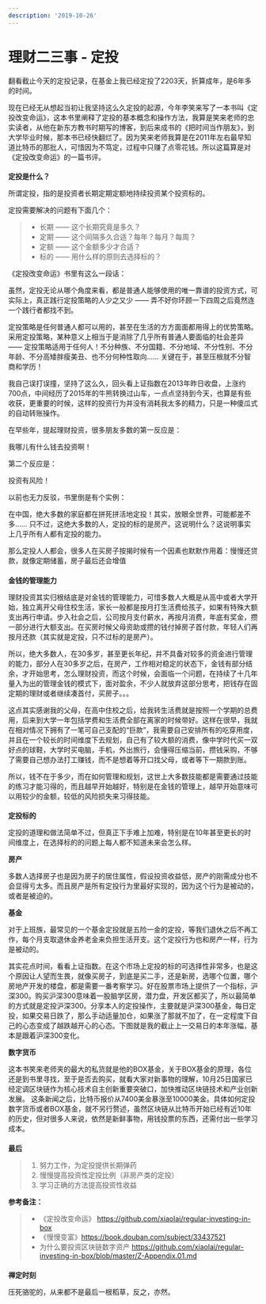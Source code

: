 ```yaml
---
description: '2019-10-26'
---
```


# 理财二三事 - 定投

翻看截止今天的定投记录，在基金上我已经定投了2203天，折算成年，是6年多的时间。

现在已经无从想起当初让我坚持这么久定投的起源，今年李笑来写了一本书叫《定投改变命运》，这本书里阐释了定投的基本概念和操作方法，我算是笑来老师的忠实读者，从他在新东方教书时期写的博客，到后来成书的《把时间当作朋友》，到大学毕业时候，那本书已经快翻烂了。因为笑来老师我算是在2011年左右最早知道比特币的那批人，可惜因为不笃定，过程中只赚了点零花钱。所以这篇算是对《定投改变命运》的一篇书评。

####    

**定投是什么？**

所谓定投，指的是投资者长期定期定额地持续投资某个投资标的。

定投需要解决的问题有下面几个：

> * 长期 —— 这个长期究竟是多久？
> * 定期 —— 这个间隔多久合适？每年？每月？每周？
> * 定额 —— 这个金额多少才合适？
> * 标的 —— 用什么样的原则去选择标的？

《定投改变命运》书里有这么一段话：

虽然，定投无论从哪个角度来看，都是普通人能够使用的唯一靠谱的投资方式，可实际上，真正践行定投策略的人少之又少 —— 弄不好你环顾一下四周之后竟然连一个践行者都找不到。

定投策略是任何普通人都可以用的，甚至在生活的方方面面都用得上的优势策略。采用定投策略，某种意义上相当于是消除了几乎所有普通人要面临的社会差异 —— 定投策略适用于任何人！不分种族、不分国籍、不分地域、不分性别、不分年龄、不分高矮胖瘦美丑、也不分何种性取向…… 关键在于，甚至压根就不分智商和学历！

我自己误打误撞，坚持了这么久，回头看上证指数在2013年昨日收盘，上涨约700点，中间经历了2015年的牛熊转换过山车，一点点坚持到今天，也算是有些收获，更重要的时候，这样的投资行为并没有消耗我太多的精力，只是一种傻瓜式的自动转账操作。

在早些年，提起理财投资，很多朋友多数的第一反应是：

我哪儿有什么钱去投资啊！

第二个反应是：

投资有风险！

以前也无力反驳，书里倒是有个实例：

在中国，绝大多数的家庭都在拼死拼活地定投！其实，放眼全世界，可能都差不多…… 只不过，这绝大多数的人，定投的标的是房产。这说明什么？这说明事实上几乎所有人都有定投的能力。

那么定投人人都会，很多人在买房子按揭时候有一个因素也默默作用着：慢慢还贷款，就像定期储蓄，房子最后还会增值

####    

**金钱的管理能力**

理财投资其实归根结底是对金钱的管理能力，可惜多数人大概是从高中或者大学开始，独立离开父母住校生活，家长一般都是按月打生活费给孩子，如果有特殊大额支出再行申请。步入社会之后，公司按月支付薪水，再按月消费，年底有奖金，攒一部分进行大额支出。在买房时候父母资助或攒的钱付掉房子首付款，年轻人们再按月还款（其实就是定投，只不过标的是房产）。

所以，绝大多数人，在30多岁，甚至更长年纪，并不具备对较多的资金进行管理的能力，部分人在30多岁之后，在房产，工作相对稳定的状态下，金钱有部分结余，才开始思考，怎么理财投资，而这个时候，会面临一个问题，在持续了十几年量入为出的管理金钱的模式下，面对盈余，不少人就放弃这部分思考，把钱存在固定期的理财或者继续凑首付，买房子。。。

这点其实感谢我的父母，在高中住校之后，给我转生活费就是按照一个学期的总费用，后来到大学一年包括学费和生活费全部在离家的时候带好。这样在很早，我就在相对情况下拥有了一笔可自己支配的“巨款”，我需要自己安排所有的吃穿用度，并且在一个较长的时间维度下去规划，自己有了较大额的消费，像中学时代买一双好点的球鞋，大学时买电脑，手机，外出旅行，会懂得压缩当前，攒钱采购，不够了需要自己想办法打工赚钱，而不是想着等开口找父母，或者等下一期款到账。

所以，钱不在于多少，而在如何管理和规划，这世上大多数技能都是需要通过技能的练习才能习得的，而且越早开始越好，特别是在金钱的管理上，越早开始意味可以用较少的金额，较低的风险损失来习得技能。

####    

**定投标的**

定投的道理和做法简单不过，但真正下手难上加难，特别是在10年甚至更长的时间维度上，在选择标的的问题上每人都不知道未来会怎么样。

**房产**

多数人选择房子也是因为房子的居住属性，假设投资收益低，房产的刚需成分也不会显得亏太多。而且房产是所有定投行为里最好实现的，因为这个行为是被动的，或者是被迫的。

**基金**

对于上班族，最常见的一个基金定投就是五险一金的定投，等我们退休之后不再工作，每个月支取退休金养老金来负担生活开支。这个定投行为也和房产一样，行为是被动的。

其实花点时间，看看上证指数。在这个市场上定投的标的可选择性非常多，也是这个原因让人望而生畏，就像买房子，到底是买二手，还是新房，选哪个位置，哪个房地产开发的楼盘，都是需要一番考察学习。好在股票市场上提供了一个指标，沪深300。购买沪深300意味着一股脑学区房，潜力盘，开发区都买了，所以最简单的方式就是定投沪深300。分享本人的定投操作，主要就是沪深300基金，每日定投，如果交易日跌了，那么手动适量加仓，如果涨了那就不加了，在一定程度下自己的心态变成了越跌越开心的心态。下图就是我的截止上一交易日的本年涨幅，基本是跟着沪深300变化。

**数字货币**

这本书笑来老师夹的最大的私货就是他的BOX基金，关于BOX基金的原理，各位还是到书里寻找，至于是否去购买，就看大家对新事物的理解，10月25日国家已经定调区块链作为核心技术自主创新重要突破口，加快推动区块链技术和产业创新发展。 这条新闻之后，比特币报价从7400美金暴涨至10000美金。具体如何定投数字货币或者BOX基金，就不另行赘述，虽然区块链从比特币开始已经有近10年的历史，但对很多人来说，依然是新鲜事物，用钱投票的东西，还需付出一些学习成本。

####    

**最后**

> 1. 努力工作，为定投提供长期弹药
> 2. 慢慢提高投资性定投比例（非房产类的定投）
> 3. 学习正确的方法提高投资性收益

**参考备注：**  


> * 《定投改变命运》 https://github.com/xiaolai/regular-investing-in-box
> * 《慢慢变富》https://book.douban.com/subject/33437521
> * 为什么要投资区块链数字资产 https://github.com/xiaolai/regular-investing-in-box/blob/master/Z-Appendix.01.md

####    

**禅定时刻**  


压死骆驼的，从来都不是最后一根稻草，反之，亦然。

